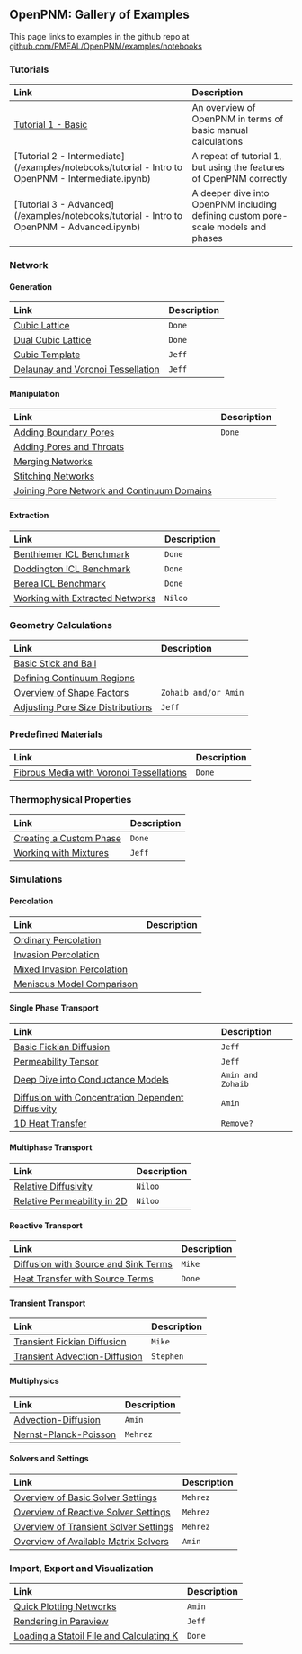 ## OpenPNM: Gallery of Examples

This page links to examples in the github repo at [github.com/PMEAL/OpenPNM/examples/notebooks](https://www.github.com/PMEAL/OpenPNM/examples/notebooks)


[//]: # (This line and the one below are not rendered in the final file, so basically act as comments)
[//]: # (https://github.com/PMEAL/OpenPNM/blob/master/examples/XXXX.ipynb)


### Tutorials

| Link | Description |
|:---|:---|
| [Tutorial 1 - Basic](basics.ipynb) | An overview of OpenPNM in terms of basic manual calculations |
| [Tutorial 2 - Intermediate](/examples/notebooks/tutorial - Intro to OpenPNM - Intermediate.ipynb) | A repeat of tutorial 1, but using the features of OpenPNM correctly |
| [Tutorial 3 - Advanced](/examples/notebooks/tutorial - Intro to OpenPNM - Advanced.ipynb) | A deeper dive into OpenPNM including defining custom pore-scale models and phases |

### Network

#### Generation

| Link | Description |
|:---|:---|
| [Cubic Lattice]() | `Done` |
| [Dual Cubic Lattice]() | `Done` |
| [Cubic Template]() | `Jeff` |
| [Delaunay and Voronoi Tessellation]() | `Jeff` |

#### Manipulation

| Link | Description |
|:---|:---|
| [Adding Boundary Pores]() | `Done` |
| [Adding Pores and Throats]() |  |
| [Merging Networks]() |  |
| [Stitching Networks]() |  |
| [Joining Pore Network and Continuum Domains]() |  |

#### Extraction

| Link | Description |
|:---|:---|
| [Benthiemer ICL Benchmark]() | `Done` |
| [Doddington ICL Benchmark]() | `Done` |
| [Berea ICL Benchmark]() | `Done` |
| [Working with Extracted Networks]() |`Niloo` |

### Geometry Calculations

| Link | Description |
|:---|:---|
| [Basic Stick and Ball]() |  |
| [Defining Continuum Regions]() |  |
| [Overview of Shape Factors]() | `Zohaib and/or Amin` |
| [Adjusting Pore Size Distributions]() | `Jeff` |

### Predefined Materials

| Link | Description |
|:---|:---|
| [Fibrous Media with Voronoi Tessellations]() | `Done` |

### Thermophysical Properties

| Link | Description |
|:---|:---|
| [Creating a Custom Phase]() | `Done` |
| [Working with Mixtures]() | `Jeff` |

### Simulations

#### Percolation

| Link | Description |
|:---|:---|
| [Ordinary Percolation]() |  |
| [Invasion Percolation]() |  |
| [Mixed Invasion Percolation]() |  |
| [Meniscus Model Comparison]() |  |

#### Single Phase Transport

| Link | Description |
|:---|:---|
| [Basic Fickian Diffusion]() | `Jeff` |
| [Permeability Tensor]() | `Jeff` |
| [Deep Dive into Conductance Models]() | `Amin and Zohaib` |
| [Diffusion with Concentration Dependent Diffusivity]() | `Amin` |
| [1D Heat Transfer]() | `Remove?` |

#### Multiphase Transport

| Link | Description |
|:---|:---|
| [Relative Diffusivity]() | `Niloo` |
| [Relative Permeability in 2D]() | `Niloo` |

#### Reactive Transport

| Link | Description |
|:---|:---|
| [Diffusion with Source and Sink Terms]() | `Mike` |
| [Heat Transfer with Source Terms]() | `Done` |

#### Transient Transport

| Link | Description |
|:---|:---|
| [Transient Fickian Diffusion]() | `Mike` |
| [Transient Advection-Diffusion]() | `Stephen` |

#### Multiphysics

| Link | Description |
|:---|:---|
| [Advection-Diffusion]() | `Amin` |
| [Nernst-Planck-Poisson]() | `Mehrez` |

#### Solvers and Settings

| Link | Description |
|:---|:---|
| [Overview of Basic Solver Settings]() | `Mehrez` |
| [Overview of Reactive Solver Settings]() | `Mehrez` |
| [Overview of Transient Solver Settings]() | `Mehrez` |
| [Overview of Available Matrix Solvers]() | `Amin` |

### Import, Export and Visualization

| Link | Description |
|:---|:---|
| [Quick Plotting Networks]() | `Amin` |
| [Rendering in Paraview]() | `Jeff` |
| [Loading a Statoil File and Calculating K]() | `Done` |
